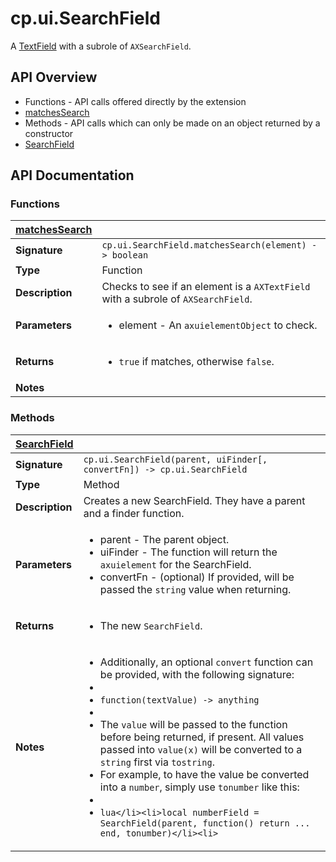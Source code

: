 # cp.ui.SearchField

A [TextField](cp.ui.TextField.md) with a subrole of `AXSearchField`.

## API Overview
* Functions - API calls offered directly by the extension
 * [matchesSearch](#matchesSearch)
* Methods - API calls which can only be made on an object returned by a constructor
 * [SearchField](#SearchField)

## API Documentation

### Functions

| [matchesSearch](#matchesSearch)         |                                                                                     |
| --------------------------------------------|-------------------------------------------------------------------------------------|
| **Signature**                               | `cp.ui.SearchField.matchesSearch(element) -> boolean`                                                                    |
| **Type**                                    | Function                                                                     |
| **Description**                             | Checks to see if an element is a `AXTextField` with a subrole of `AXSearchField`.                                                                     |
| **Parameters**                              | <ul><li>element - An `axuielementObject` to check.</li></ul> |
| **Returns**                                 | <ul><li>`true` if matches, otherwise `false`.</li></ul>          |
| **Notes**                                   | <ul></ul>                |

### Methods

| [SearchField](#SearchField)         |                                                                                     |
| --------------------------------------------|-------------------------------------------------------------------------------------|
| **Signature**                               | `cp.ui.SearchField(parent, uiFinder[, convertFn]) -> cp.ui.SearchField`                                                                    |
| **Type**                                    | Method                                                                     |
| **Description**                             | Creates a new SearchField. They have a parent and a finder function.                                                                     |
| **Parameters**                              | <ul><li>parent	- The parent object.</li><li>uiFinder	- The function will return the `axuielement` for the SearchField.</li><li>convertFn	- (optional) If provided, will be passed the `string` value when returning.</li></ul> |
| **Returns**                                 | <ul><li>The new `SearchField`.</li></ul>          |
| **Notes**                                   | <ul><li>Additionally, an optional `convert` function can be provided, with the following signature:</li><li></li><li>`function(textValue) -> anything`</li><li></li><li>The `value` will be passed to the function before being returned, if present. All values passed into `value(x)` will be converted to a `string` first via `tostring`.</li><li>For example, to have the value be converted into a `number`, simply use `tonumber` like this:</li><li></li><li>```lua</li><li>local numberField = SearchField(parent, function() return ... end, tonumber)</li><li>```</li></ul>                |

